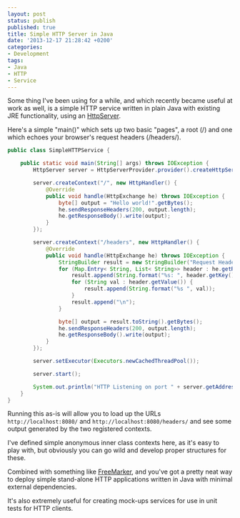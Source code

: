 ```yaml
---
layout: post
status: publish
published: true
title: Simple HTTP Server in Java
date: '2013-12-17 21:28:42 +0200'
categories:
- Development
tags:
- Java
- HTTP
- Service
---
```


Some thing I've been using for a while, and which recently became useful
at work as well, is a simple HTTP service written in plain Java with
existing JRE functionality, using an
[HttpServer](http://docs.oracle.com/javase/7/docs/jre/api/net/httpserver/spec/com/sun/net/httpserver/HttpServer.html).

Here's a simple "main()" which sets up two basic "pages", a root (/) and
one which echoes your browser's request headers (/headers/).

```java
public class SimpleHTTPService {

    public static void main(String[] args) throws IOException {
        HttpServer server = HttpServerProvider.provider().createHttpServer(new InetSocketAddress(8080), 0);

        server.createContext("/", new HttpHandler() {
            @Override
            public void handle(HttpExchange he) throws IOException {
                byte[] output = "Hello world!".getBytes();
                he.sendResponseHeaders(200, output.length);
                he.getResponseBody().write(output);
            }
        });

        server.createContext("/headers", new HttpHandler() {
            @Override
            public void handle(HttpExchange he) throws IOException {
                StringBuilder result = new StringBuilder("Request Headers:\n");
                for (Map.Entry< String, List< String>> header : he.getRequestHeaders().entrySet()) {
                    result.append(String.format("%s: ", header.getKey()));
                    for (String val : header.getValue()) {
                        result.append(String.format("%s ", val));
                    }
                    result.append("\n");
                }

                byte[] output = result.toString().getBytes();
                he.sendResponseHeaders(200, output.length);
                he.getResponseBody().write(output);
            }
        });

        server.setExecutor(Executors.newCachedThreadPool());

        server.start();

        System.out.println("HTTP Listening on port " + server.getAddress().getPort());
    }
}
```

Running this as-is will allow you to load up the URLs
`http://localhost:8080/` and `http://localhost:8080/headers/` and see
some output generated by the two registered contexts.

I've defined simple anonymous inner class contexts here, as it's easy to
play with, but obviously you can go wild and develop proper structures
for these.

Combined with something like [FreeMarker](http://freemarker.org/), and
you've got a pretty neat way to deploy simple stand-alone HTTP
applications written in Java with minimal external dependencies.

It's also extremely useful for creating mock-ups services for use in
unit tests for HTTP clients.
